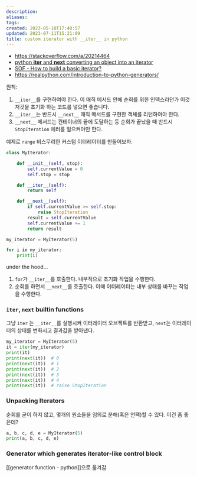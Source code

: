 ```yaml
---
description:
aliases: 
tags: 
created: 2023-05-10T17:40:57
updated: 2023-07-11T15:21:09
title: custom iterator with __iter__ in python
---
```

- https://stackoverflow.com/a/20214464
- [python __iter__ and __next__ converting an object into an iterator](https://www.geeksforgeeks.org/python-__iter__-__next__-converting-object-iterator/)
- [SOF - How to build a basic iterator?](https://stackoverflow.com/questions/19151/how-to-build-a-basic-iterator)
- https://realpython.com/introduction-to-python-generators/

원칙:
1. `__iter__`를 구현하여야 한다. 이 매직 메서드 안에 순회를 위한 인덱스라던가 이것저것을 초기화 하는 코드를 넣으면 좋습니다. 
2. `__iter__`는 반드시 `__next__` 매직 메서드를 구현한 객체를 리턴하여야 한다.
3. `__next__` 메서드는 컨테이너의 끝에 도달하는 등 순회가 끝났을 때 반드시 `StopIteration` 에러를 일으켜야만 한다.

예제로 `range` 비스무리한 커스텀 이터레이터를 만들어보자.
```python
class MyIterator:

    def __init__(self, stop):
        self.currentValue = 0
        self.stop = stop

    def __iter__(self):
        return self

    def __next__(self):
        if self.currentValue >= self.stop:
            raise StopIteration
        result = self.currentValue
        self.currentValue += 1
        return result

my_iterator = MyIterator(5)

for i in my_iterator:
    print(i)
```

under the hood...
1. `for`가 `__iter__`를 호출한다. 내부적으로 초기화 작업을 수행한다.
2. 순회를 하면서 `__next__`를 호출한다. 이때 이터레이터는 내부 상태를 바꾸는 작업을 수행한다.

### `iter`, `next` builtin functions
그냥 `iter` 는 `__iter__`를 실행시켜 이터레이터 오브젝트를 반환받고, `next`는 이터레이터의 상태를 변화시고 결과값을 받아낸다.

```python
my_iterator = MyIterator(5)
it = iter(my_iterator)
print(it)
print(next(it))  # 0
print(next(it))  # 1
print(next(it))  # 2
print(next(it))  # 3
print(next(it))  # 4
print(next(it))  # raise StopIteration
```

### Unpacking Iterators

순회를 굳이 하지 않고, 몇개의 원소들을 임의로 분해(혹은 언팩)할 수 있다. 이건 좀 좋은데?
```python
a, b, c, d, e = MyIterator(5)
print(a, b, c, d, e)
```

### Generator which generates iterator-like control block
[[generator function - python]]으로 옮겨감
